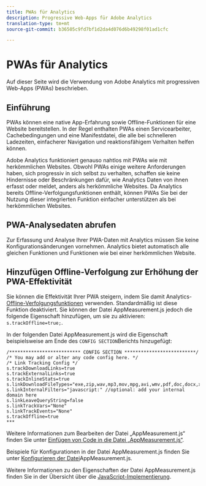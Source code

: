 ```yaml
---
title: PWAs für Analytics
description: Progressive Web-Apps für Adobe Analytics
translation-type: tm+mt
source-git-commit: b36505c9fd7bf1d2da4d076d6b49298f01ad1cfc

---
```



# PWAs für Analytics

Auf dieser Seite wird die Verwendung von Adobe Analytics mit progressiven Web-Apps (PWAs) beschrieben.

## Einführung

PWAs können eine native App-Erfahrung sowie Offline-Funktionen für eine Website bereitstellen. In der Regel enthalten PWAs einen Servicearbeiter, Cachebedingungen und eine Manifestdatei, die alle bei schnelleren Ladezeiten, einfacherer Navigation und reaktionsfähigem Verhalten helfen können.

Adobe Analytics funktioniert genauso nahtlos mit PWAs wie mit herkömmlichen Websites. Obwohl PWAs einige weitere Anforderungen haben, sich progressiv in sich selbst zu verhalten, schaffen sie keine Hindernisse oder Beschränkungen dafür, wie Analytics Daten von ihnen erfasst oder meldet, anders als herkömmliche Websites. Da Analytics bereits Offline-Verfolgungsfunktionen enthält, können PWAs Sie bei der Nutzung dieser integrierten Funktion einfacher unterstützen als bei herkömmlichen Websites.

## PWA-Analysedaten abrufen

Zur Erfassung und Analyse Ihrer PWA-Daten mit Analytics müssen Sie keine Konfigurationsänderungen vornehmen. Analytics bietet automatisch alle gleichen Funktionen und Funktionen wie bei einer herkömmlichen Website.

## Hinzufügen Offline-Verfolgung zur Erhöhung der PWA-Effektivität

Sie können die Effektivität Ihrer PWA steigern, indem Sie damit Analytics- [Offline-Verfolgungsfunktionen](https://docs.adobe.com/content/help/en/analytics/implementation/javascript-implementation/offline-tracking.html) verwenden. Standardmäßig ist diese Funktion deaktiviert. Sie können der Datei AppMeasurement.js jedoch die folgende Eigenschaft hinzufügen, um sie zu aktivieren: `s.trackOffline=true;`.

In der folgenden Datei AppMeasurement.js wird die Eigenschaft beispielsweise am Ende des `CONFIG SECTION`Berichts hinzugefügt:

```
/************************** CONFIG SECTION **************************/ 
/* You may add or alter any code config here. */ 
/* Link Tracking Config */ 
s.trackDownloadLinks=true 
s.trackExternalLinks=true 
s.trackInlineStats=true 
s.linkDownloadFileTypes="exe,zip,wav,mp3,mov,mpg,avi,wmv,pdf,doc,docx,xls,xlsx,ppt,pptx" 
s.linkInternalFilters="javascript:" //optional: add your internal domain here 
s.linkLeaveQueryString=false 
s.linkTrackVars="None" 
s.linkTrackEvents="None" 
s.trackOffline=true
*** 
```

Weitere Informationen zum Bearbeiten der Datei „AppMeasurement.js“ finden Sie unter [Einfügen von Code in die Datei „AppMeasurement.js“](https://docs.adobe.com/content/help/en/analytics/implementation/implement-analytics-with-dtm/analytics-tool/t-appmeasurement-code.html).

Beispiele für Konfigurationen in der Datei AppMeasurement.js finden Sie unter [Konfigurieren der Datei](https://docs.adobe.com/content/help/en/analytics/implementation/javascript-implementation/appmeasure-mjs-pagecode.html#section_042412C29CC249E298F19B2BC2F43CE7)AppMeasurement.js.

Weitere Informationen zu den Eigenschaften der Datei AppMeasurement.js finden Sie in der Übersicht über die [JavaScript-Implementierung](https://docs.adobe.com/content/help/en/analytics/implementation/javascript-implementation/appmeasurement-js/appmeasure-mjs.html).

